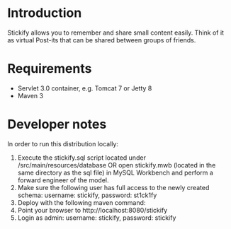 # Introduction

Stickify allows you to remember and share small content easily. Think of it as virtual Post-its that can be shared between groups of friends.

# Requirements
- Servlet 3.0 container, e.g. Tomcat 7 or Jetty 8
- Maven 3

# Developer notes

In order to run this distribution locally:

1. Execute the stickify.sql script located under /src/main/resources/database OR open stickify.mwb (located in the same directory as the sql file) in MySQL Workbench and perform a forward engineer of the model.
2. Make sure the following user has full access to the newly created schema:
username: stickify, password: st1ck1fy
3. Deploy with the following maven command: 
4. Point your browser to http://localhost:8080/stickify
5. Login as admin:
username: stickify, password: stickify